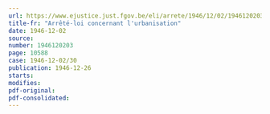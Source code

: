 ```yaml
---
url: https://www.ejustice.just.fgov.be/eli/arrete/1946/12/02/1946120203/justel
title-fr: "Arrêté-loi concernant l'urbanisation"
date: 1946-12-02
source:
number: 1946120203
page: 10588
case: 1946-12-02/30
publication: 1946-12-26
starts:
modifies:
pdf-original:
pdf-consolidated:
---
```


